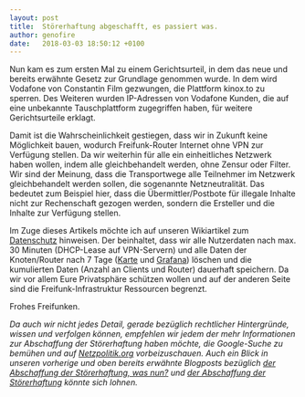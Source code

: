 ```yaml
---
layout: post
title:  Störerhaftung abgeschafft, es passiert was.
author: genofire
date:   2018-03-03 18:50:12 +0100
---
```


Nun kam es zum ersten Mal zu einem Gerichtsurteil, in dem das neue und bereits erwähnte Gesetz zur Grundlage genommen wurde.
In dem wird Vodafone von Constantin Film gezwungen, die Plattform kinox.to zu sperren.
Des Weiteren wurden IP-Adressen von Vodafone Kunden, die auf eine unbekannte Tauschplattform zugegriffen haben, für weitere Gerichtsurteile erklagt.

Damit ist die Wahrscheinlichkeit gestiegen, dass wir in Zukunft keine Möglichkeit bauen, wodurch Freifunk-Router Internet ohne VPN zur Verfügung stellen.
Da wir weiterhin für alle ein einheitliches Netzwerk haben wollen, indem alle gleichbehandelt werden, ohne Zensur oder Filter.
Wir sind der Meinung, dass die Transportwege alle Teilnehmer im Netzwerk gleichbehandelt werden sollen, die sogenannte Netzneutralität.
Das bedeutet zum Beispiel hier, dass die Übermittler/Postbote für illegale Inhalte nicht zur Rechenschaft gezogen werden, sondern die Ersteller und die Inhalte zur Verfügung stellen.

Im Zuge dieses Artikels möchte ich auf unseren Wikiartikel zum [Datenschutz](https://wiki.bremen.freifunk.net/Infrastruktur/Datenschutz) hinweisen.
Der beinhaltet, dass wir alle Nutzerdaten nach max. 30 Minuten (DHCP-Lease auf VPN-Servern) und alle Daten der Knoten/Router nach 7 Tage ([Karte](https://map.bremen.freifunk.net) und [Grafana](https://grafana.bremen.freifunk.net)) löschen und die kumulierten Daten (Anzahl an Clients und Router) dauerhaft speichern.
Da wir vor allem Eure Privatsphäre schützen wollen und auf der anderen Seite sind die Freifunk-Infrastruktur Ressourcen begrenzt.

Frohes Freifunken.

*Da auch wir nicht jedes Detail, gerade bezüglich rechtlicher Hintergründe, wissen und verfolgen können, empfehlen wir jedem der mehr Informationen zur Abschaffung der Störerhaftung haben möchte, die Google-Suche zu bemühen und auf [Netzpolitik.org](https://netzpolitik.org) vorbeizuschauen.
Auch ein Blick in unseren vorherige und oben bereits erwähnte Blogposts bezüglich [der Abschaffung der Störerhaftung, was nun?](../../../2017/11/30/stoererhaftung-abgeschafft.html) und [der Abschaffung der Störerhaftung](../../../2016/05/11/stoererhaftung-wird-abgeschafft.html) könnte sich lohnen.*
